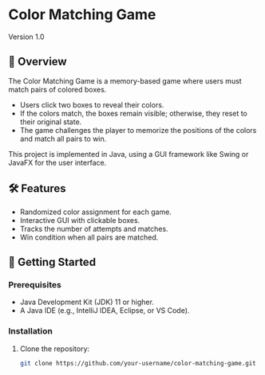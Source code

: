 # Color Matching Game  

Version 1.0

## 📖 Overview  

The Color Matching Game is a memory-based game where users must match pairs of colored boxes.  
- Users click two boxes to reveal their colors.  
- If the colors match, the boxes remain visible; otherwise, they reset to their original state.  
- The game challenges the player to memorize the positions of the colors and match all pairs to win.  

This project is implemented in Java, using a GUI framework like Swing or JavaFX for the user interface.  

## 🛠️ Features  

- Randomized color assignment for each game.  
- Interactive GUI with clickable boxes.  
- Tracks the number of attempts and matches.  
- Win condition when all pairs are matched.  

## 🚀 Getting Started  

### Prerequisites  

- Java Development Kit (JDK) 11 or higher.  
- A Java IDE (e.g., IntelliJ IDEA, Eclipse, or VS Code).  

### Installation  

1. Clone the repository:  
   ```bash  
   git clone https://github.com/your-username/color-matching-game.git  

